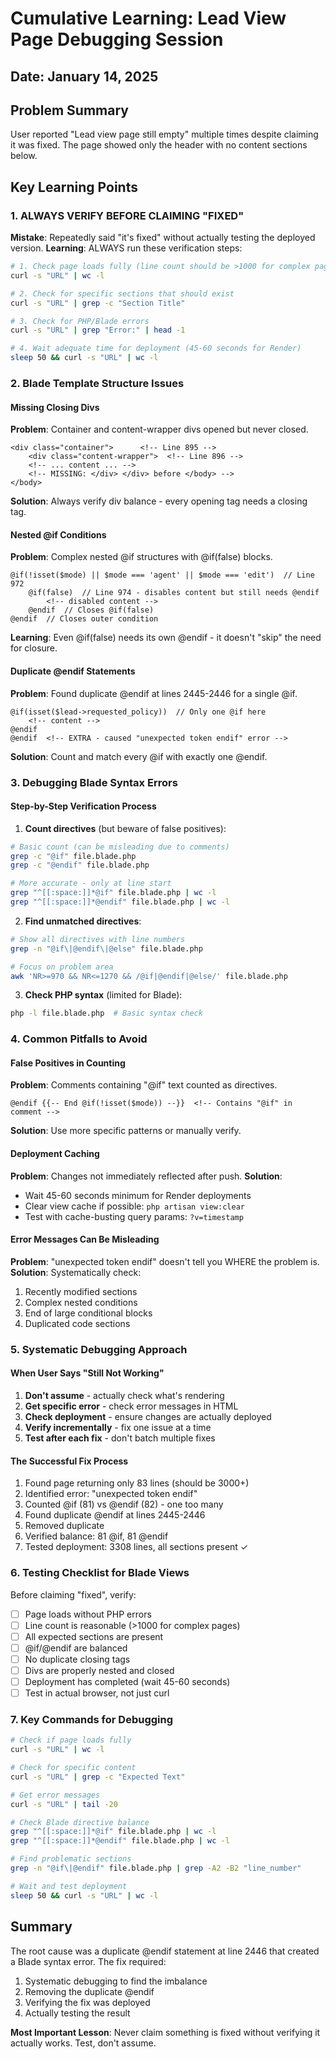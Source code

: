 # Cumulative Learning: Lead View Page Debugging Session
## Date: January 14, 2025

## Problem Summary
User reported "Lead view page still empty" multiple times despite claiming it was fixed. The page showed only the header with no content sections below.

## Key Learning Points

### 1. ALWAYS VERIFY BEFORE CLAIMING "FIXED"
**Mistake**: Repeatedly said "it's fixed" without actually testing the deployed version.
**Learning**: ALWAYS run these verification steps:
```bash
# 1. Check page loads fully (line count should be >1000 for complex pages)
curl -s "URL" | wc -l

# 2. Check for specific sections that should exist
curl -s "URL" | grep -c "Section Title"

# 3. Check for PHP/Blade errors
curl -s "URL" | grep "Error:" | head -1

# 4. Wait adequate time for deployment (45-60 seconds for Render)
sleep 50 && curl -s "URL" | wc -l
```

### 2. Blade Template Structure Issues

#### Missing Closing Divs
**Problem**: Container and content-wrapper divs opened but never closed.
```blade
<div class="container">      <!-- Line 895 -->
    <div class="content-wrapper">  <!-- Line 896 -->
    <!-- ... content ... -->
    <!-- MISSING: </div> </div> before </body> -->
</body>
```
**Solution**: Always verify div balance - every opening tag needs a closing tag.

#### Nested @if Conditions
**Problem**: Complex nested @if structures with @if(false) blocks.
```blade
@if(!isset($mode) || $mode === 'agent' || $mode === 'edit')  // Line 972
    @if(false)  // Line 974 - disables content but still needs @endif
        <!-- disabled content -->
    @endif  // Closes @if(false)
@endif  // Closes outer condition
```
**Learning**: Even @if(false) needs its own @endif - it doesn't "skip" the need for closure.

#### Duplicate @endif Statements
**Problem**: Found duplicate @endif at lines 2445-2446 for a single @if.
```blade
@if(isset($lead->requested_policy))  // Only one @if here
    <!-- content -->
@endif
@endif  <!-- EXTRA - caused "unexpected token endif" error -->
```
**Solution**: Count and match every @if with exactly one @endif.

### 3. Debugging Blade Syntax Errors

#### Step-by-Step Verification Process
1. **Count directives** (but beware of false positives):
```bash
# Basic count (can be misleading due to comments)
grep -c "@if" file.blade.php
grep -c "@endif" file.blade.php

# More accurate - only at line start
grep "^[[:space:]]*@if" file.blade.php | wc -l
grep "^[[:space:]]*@endif" file.blade.php | wc -l
```

2. **Find unmatched directives**:
```bash
# Show all directives with line numbers
grep -n "@if\|@endif\|@else" file.blade.php

# Focus on problem area
awk 'NR>=970 && NR<=1270 && /@if|@endif|@else/' file.blade.php
```

3. **Check PHP syntax** (limited for Blade):
```bash
php -l file.blade.php  # Basic syntax check
```

### 4. Common Pitfalls to Avoid

#### False Positives in Counting
**Problem**: Comments containing "@if" text counted as directives.
```blade
@endif {{-- End @if(!isset($mode)) --}}  <!-- Contains "@if" in comment -->
```
**Solution**: Use more specific patterns or manually verify.

#### Deployment Caching
**Problem**: Changes not immediately reflected after push.
**Solution**: 
- Wait 45-60 seconds minimum for Render deployments
- Clear view cache if possible: `php artisan view:clear`
- Test with cache-busting query params: `?v=timestamp`

#### Error Messages Can Be Misleading
**Problem**: "unexpected token endif" doesn't tell you WHERE the problem is.
**Solution**: Systematically check:
1. Recently modified sections
2. Complex nested conditions
3. End of large conditional blocks
4. Duplicated code sections

### 5. Systematic Debugging Approach

#### When User Says "Still Not Working"
1. **Don't assume** - actually check what's rendering
2. **Get specific error** - check error messages in HTML
3. **Check deployment** - ensure changes are actually deployed
4. **Verify incrementally** - fix one issue at a time
5. **Test after each fix** - don't batch multiple fixes

#### The Successful Fix Process
1. Found page returning only 83 lines (should be 3000+)
2. Identified error: "unexpected token endif"
3. Counted @if (81) vs @endif (82) - one too many
4. Found duplicate @endif at lines 2445-2446
5. Removed duplicate
6. Verified balance: 81 @if, 81 @endif
7. Tested deployment: 3308 lines, all sections present ✓

### 6. Testing Checklist for Blade Views

Before claiming "fixed", verify:
- [ ] Page loads without PHP errors
- [ ] Line count is reasonable (>1000 for complex pages)
- [ ] All expected sections are present
- [ ] @if/@endif are balanced
- [ ] No duplicate closing tags
- [ ] Divs are properly nested and closed
- [ ] Deployment has completed (wait 45-60 seconds)
- [ ] Test in actual browser, not just curl

### 7. Key Commands for Debugging

```bash
# Check if page loads fully
curl -s "URL" | wc -l

# Check for specific content
curl -s "URL" | grep -c "Expected Text"

# Get error messages
curl -s "URL" | tail -20

# Check Blade directive balance
grep "^[[:space:]]*@if" file.blade.php | wc -l
grep "^[[:space:]]*@endif" file.blade.php | wc -l

# Find problematic sections
grep -n "@if\|@endif" file.blade.php | grep -A2 -B2 "line_number"

# Wait and test deployment
sleep 50 && curl -s "URL" | wc -l
```

## Summary
The root cause was a duplicate @endif statement at line 2446 that created a Blade syntax error. The fix required:
1. Systematic debugging to find the imbalance
2. Removing the duplicate @endif
3. Verifying the fix was deployed
4. Actually testing the result

**Most Important Lesson**: Never claim something is fixed without verifying it actually works. Test, don't assume.


